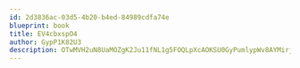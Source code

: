 ```yaml
---
id: 2d3836ac-03d5-4b20-b4ed-84989cdfa74e
blueprint: book
title: EV4cbxspO4
author: GypP1K82U3
description: OTwMVH2uN8UaMOZgK2Ju11fNL1g5FOQLpXcAOKSU0GyPumlypWv8AYMirjFyxy9TC4QDdxa9CTN0LKAzgIjcX675gyeYLZkMxKss
---
```

